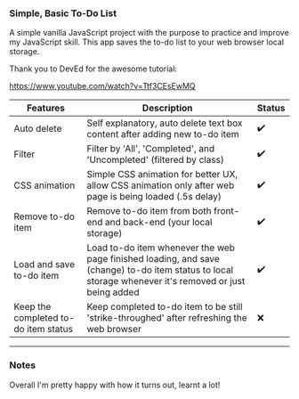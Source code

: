 ### Simple, Basic To-Do List
A simple vanilla JavaScript project with the purpose to practice and improve my JavaScript skill.
This app saves the to-do list to your web browser local storage.

Thank you to DevEd for the awesome tutorial: 

https://www.youtube.com/watch?v=Ttf3CEsEwMQ

| Features | Description | Status
| --- | --- | --- |
| Auto delete | Self explanatory, auto delete text box content after adding new to-do item | ✔️
| Filter | Filter by 'All', 'Completed', and 'Uncompleted' (filtered by class) | ✔️
| CSS animation | Simple CSS animation for better UX, allow CSS animation only after web page is being loaded (.5s delay) | ✔️
| Remove to-do item | Remove to-do item from both front-end and back-end (your local storage) | ✔️
| Load and save to-do item | Load to-do item whenever the web page finished loading, and save (change) to-do item status to local storage whenever it's removed or just being added | ✔️
| Keep the completed to-do item status | Keep completed to-do item to be still 'strike-throughed' after refreshing the web browser | ❌
- - -
### Notes
Overall I'm pretty happy with how it turns out, learnt a lot!
